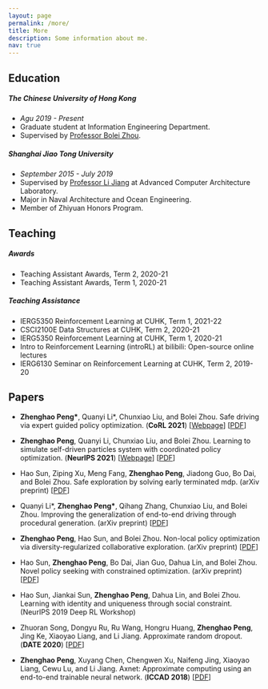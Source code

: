 ```yaml
---
layout: page
permalink: /more/
title: More
description: Some information about me.
nav: true
---
```


## Education


##### The Chinese University of Hong Kong

* *Agu 2019 - Present*
* Graduate student at Information Engineering Department.
* Supervised by <a href="http://boleizhou.github.io">Professor Bolei Zhou</a>.


##### Shanghai Jiao Tong University

* *September 2015 - July 2019*
* Supervised by <a href="http://www.cs.sjtu.edu.cn/~jiangli/">Professor Li Jiang</a> at Advanced Computer Architecture Laboratory.
* Major in Naval Architecture and Ocean Engineering.
* Member of Zhiyuan Honors Program.



## Teaching


##### Awards

* Teaching Assistant Awards, Term 2, 2020-21
* Teaching Assistant Awards, Term 1, 2020-21

##### Teaching Assistance


* IERG5350 Reinforcement Learning at CUHK, Term 1, 2021-22
* CSCI2100E Data Structures at CUHK, Term 2, 2020-21
* IERG5350 Reinforcement Learning at CUHK, Term 1, 2020-21
* Intro to Reinforcement Learning (introRL) at bilibili: Open-source online lectures
* IERG6130 Seminar on Reinforcement Learning at CUHK, Term 2, 2019-20

## Papers

* <b>Zhenghao Peng\*</b>, Quanyi Li\*, Chunxiao Liu, and Bolei Zhou.
Safe driving via expert guided policy optimization.
(**CoRL 2021**) [[Webpage](https://decisionforce.github.io/EGPO/)] [[PDF](https://arxiv.org/pdf/2110.06831.pdf)]
 
* <b>Zhenghao Peng</b>, Quanyi Li, Chunxiao Liu, and Bolei Zhou.
Learning to simulate self-driven particles system with coordinated policy optimization.
(**NeurIPS 2021**) [[Webpage](https://decisionforce.github.io/CoPO/)] [[PDF](https://arxiv.org/pdf/2110.13827.pdf)]

* Hao Sun, Ziping Xu, Meng Fang, <b>Zhenghao Peng</b>, Jiadong Guo, Bo Dai, and Bolei Zhou.
Safe exploration by solving early terminated mdp.
(arXiv preprint)
[<a href="https://arxiv.org/pdf/2107.04200.pdf">PDF</a>]

* Quanyi Li\*, <b>Zhenghao Peng\*</b>, Qihang Zhang, Chunxiao Liu, and Bolei Zhou.
Improving the generalization of end-to-end driving through procedural generation. (arXiv preprint)
[<a href="https://arxiv.org/pdf/2012.13681">PDF</a>]

* <b>Zhenghao Peng</b>, Hao Sun, and Bolei Zhou. Non-local policy optimization via
diversity-regularized collaborative exploration. (arXiv preprint)
[<a href="https://arxiv.org/pdf/2006.07781.pdf">PDF</a>]
 
* Hao Sun, <b>Zhenghao Peng</b>, Bo Dai, Jian Guo, Dahua Lin, and Bolei Zhou. Novel policy seeking
with constrained optimization. (arXiv preprint)
[<a href="https://arxiv.org/pdf/2005.10696.pdf">PDF</a>]

* Hao Sun, Jiankai Sun, <b>Zhenghao Peng</b>, Dahua Lin, and Bolei Zhou. Learning with identity and
uniqueness through social constraint. (NeurIPS 2019 Deep RL Workshop)

* Zhuoran Song, Dongyu Ru, Ru Wang, Hongru Huang, <b>Zhenghao Peng</b>, Jing Ke, Xiaoyao Liang, and Li
Jiang. Approximate random dropout. (**DATE 2020**)
[<a href="https://arxiv.org/pdf/1805.08939.pdf">PDF</a>]

* <b>Zhenghao Peng</b>, Xuyang Chen, Chengwen Xu, Naifeng Jing, Xiaoyao Liang, Cewu Lu, and Li Jiang.
Axnet: Approximate computing using an end-to-end trainable neural network. (**ICCAD 2018**)
[<a href="https://arxiv.org/pdf/1807.10458.pdf">PDF</a>]
